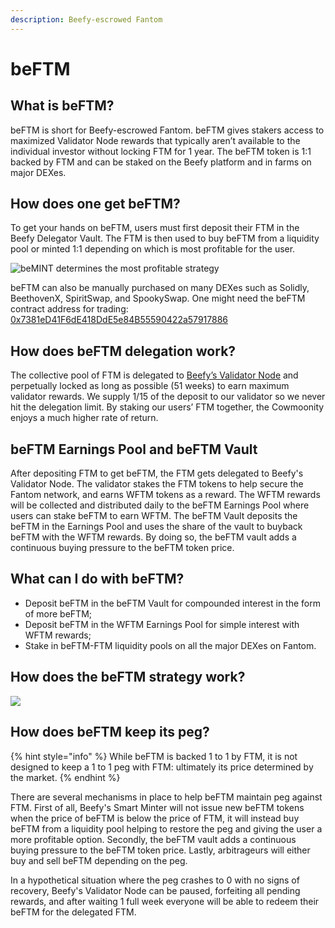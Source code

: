 ```yaml
---
description: Beefy-escrowed Fantom
---
```


# beFTM

## What is beFTM?&#x20;

beFTM is short for Beefy-escrowed Fantom. beFTM gives stakers access to maximized Validator Node rewards that typically aren’t available to the individual investor without locking FTM for 1 year. The beFTM token is 1:1 backed by FTM and can be staked on the Beefy platform and in farms on major DEXes.

## How does one get beFTM?

To get your hands on beFTM, users must first deposit their FTM in the Beefy Delegator Vault. The FTM is then used to buy beFTM from a liquidity pool or minted 1:1 depending on which is most profitable for the user.

![beMINT determines the most profitable strategy](<../../.gitbook/assets/beftm\_mint (1).jpg>)

beFTM can also be manually purchased on many DEXes such as Solidly, BeethovenX, SpiritSwap, and SpookySwap. One might need the beFTM contract address for trading: [0x7381eD41F6dE418DdE5e84B55590422a57917886](https://ftmscan.com/token/0x7381eD41F6dE418DdE5e84B55590422a57917886)

## How does beFTM delegation work?&#x20;

The collective pool of FTM is delegated to [Beefy’s Validator Node](https://ftmscan.com/address/0xe97a5292248c2647466222dc58563046b3e34b18#validatorinfo) and perpetually locked as long as possible (51 weeks) to earn maximum validator rewards. We supply 1/15 of the deposit to our validator so we never hit the delegation limit. By staking our users’ FTM together, the Cowmoonity enjoys a much higher rate of return.&#x20;

## beFTM Earnings Pool and beFTM Vault

After depositing FTM to get beFTM, the FTM gets delegated to Beefy's Validator Node. The validator stakes the FTM tokens to help secure the Fantom network, and earns WFTM tokens as a reward. The WFTM rewards will be collected and distributed daily to the beFTM Earnings Pool where users can stake beFTM to earn WFTM. The beFTM Vault deposits the beFTM in the Earnings Pool and uses the share of the vault to buyback beFTM with the WFTM rewards. By doing so, the beFTM vault adds a continuous buying pressure to the beFTM token price.

## What can I do with beFTM?&#x20;

* Deposit beFTM in the beFTM Vault for compounded interest in the form of more beFTM;
* Deposit beFTM in the WFTM Earnings Pool for simple interest with WFTM rewards;
* Stake in beFTM-FTM liquidity pools on all the major DEXes on Fantom.

## How does the beFTM strategy work?

![](../../.gitbook/assets/Flow\_beFTM.png)

## How does beFTM keep its peg?

{% hint style="info" %}
While beFTM is backed 1 to 1 by FTM, it is not designed to keep a 1 to 1 peg with FTM: ultimately its price determined by the market.
{% endhint %}

There are several mechanisms in place to help beFTM maintain peg against FTM. First of all, Beefy's Smart Minter will not issue new beFTM tokens when the price of beFTM is below the price of FTM, it will instead buy beFTM from a liquidity pool helping to restore the peg and giving the user a more profitable option. Secondly, the beFTM vault adds a continuous buying pressure to the beFTM token price. Lastly, arbitrageurs will either buy and sell beFTM depending on the peg.

In a hypothetical situation where the peg crashes to 0 with no signs of recovery, Beefy's Validator Node can be paused, forfeiting all pending rewards, and after waiting 1 full week everyone will be able to redeem their beFTM for the delegated FTM.
